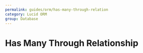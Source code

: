 ```yaml
---
permalink: guides/orm/has-many-through-relation
category: Lucid ORM
group: Database
---
```


# Has Many Through Relationship

